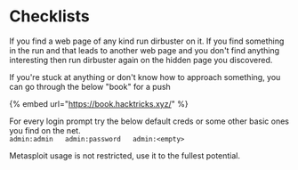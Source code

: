 # Checklists

If you find a web page of any kind run dirbuster on it. If you find something in the run and that leads to another web page and you don't find anything interesting then run dirbuster again on the hidden page you discovered.

If you're stuck at anything or don't know how to approach something, you can go through the below "book" for a push

{% embed url="https://book.hacktricks.xyz/" %}

For every login prompt try the below default creds or some other basic ones you find on the net.  
`admin:admin  
admin:password  
admin:<empty>`

Metasploit usage is not restricted, use it to the fullest potential.


